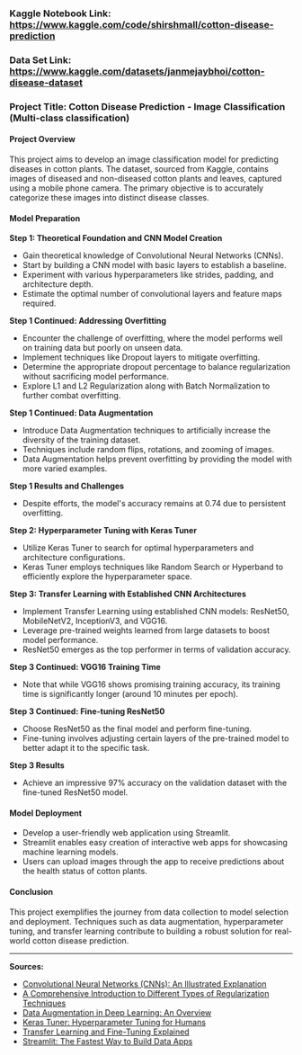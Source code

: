 ### Kaggle Notebook Link: https://www.kaggle.com/code/shirshmall/cotton-disease-prediction
### Data Set Link: https://www.kaggle.com/datasets/janmejaybhoi/cotton-disease-dataset

### Project Title: Cotton Disease Prediction - Image Classification (Multi-class classification)

#### Project Overview
This project aims to develop an image classification model for predicting diseases in cotton plants. The dataset, sourced from Kaggle, contains images of diseased and non-diseased cotton plants and leaves, captured using a mobile phone camera. The primary objective is to accurately categorize these images into distinct disease classes.

#### Model Preparation
**Step 1: Theoretical Foundation and CNN Model Creation**
- Gain theoretical knowledge of Convolutional Neural Networks (CNNs).
- Start by building a CNN model with basic layers to establish a baseline.
- Experiment with various hyperparameters like strides, padding, and architecture depth.
- Estimate the optimal number of convolutional layers and feature maps required.

**Step 1 Continued: Addressing Overfitting**
- Encounter the challenge of overfitting, where the model performs well on training data but poorly on unseen data.
- Implement techniques like Dropout layers to mitigate overfitting.
- Determine the appropriate dropout percentage to balance regularization without sacrificing model performance.
- Explore L1 and L2 Regularization along with Batch Normalization to further combat overfitting.

**Step 1 Continued: Data Augmentation**
- Introduce Data Augmentation techniques to artificially increase the diversity of the training dataset.
- Techniques include random flips, rotations, and zooming of images.
- Data Augmentation helps prevent overfitting by providing the model with more varied examples.

**Step 1 Results and Challenges**
- Despite efforts, the model's accuracy remains at 0.74 due to persistent overfitting.

**Step 2: Hyperparameter Tuning with Keras Tuner**
- Utilize Keras Tuner to search for optimal hyperparameters and architecture configurations.
- Keras Tuner employs techniques like Random Search or Hyperband to efficiently explore the hyperparameter space.

**Step 3: Transfer Learning with Established CNN Architectures**
- Implement Transfer Learning using established CNN models: ResNet50, MobileNetV2, InceptionV3, and VGG16.
- Leverage pre-trained weights learned from large datasets to boost model performance.
- ResNet50 emerges as the top performer in terms of validation accuracy.

**Step 3 Continued: VGG16 Training Time**
- Note that while VGG16 shows promising training accuracy, its training time is significantly longer (around 10 minutes per epoch).

**Step 3 Continued: Fine-tuning ResNet50**
- Choose ResNet50 as the final model and perform fine-tuning.
- Fine-tuning involves adjusting certain layers of the pre-trained model to better adapt it to the specific task.

**Step 3 Results**
- Achieve an impressive 97% accuracy on the validation dataset with the fine-tuned ResNet50 model.

#### Model Deployment
- Develop a user-friendly web application using Streamlit.
- Streamlit enables easy creation of interactive web apps for showcasing machine learning models.
- Users can upload images through the app to receive predictions about the health status of cotton plants.

#### Conclusion
This project exemplifies the journey from data collection to model selection and deployment. Techniques such as data augmentation, hyperparameter tuning, and transfer learning contribute to building a robust solution for real-world cotton disease prediction.

---

**Sources:**
- [Convolutional Neural Networks (CNNs): An Illustrated Explanation](https://towardsdatascience.com/convolutional-neural-networks-cnns-an-illustrated-explanation-8d29b0aa23ec)
- [A Comprehensive Introduction to Different Types of Regularization Techniques](https://www.analyticsvidhya.com/blog/2021/08/a-comprehensive-introduction-to-different-types-of-regularization-techniques-in-deep-learning/)
- [Data Augmentation in Deep Learning: An Overview](https://neptune.ai/blog/data-augmentation-in-deep-learning-an-overview)
- [Keras Tuner: Hyperparameter Tuning for Humans](https://keras.io/keras_tuner/)
- [Transfer Learning and Fine-Tuning Explained](https://neptune.ai/blog/transfer-learning-and-fine-tuning)
- [Streamlit: The Fastest Way to Build Data Apps](https://www.streamlit.io/)

